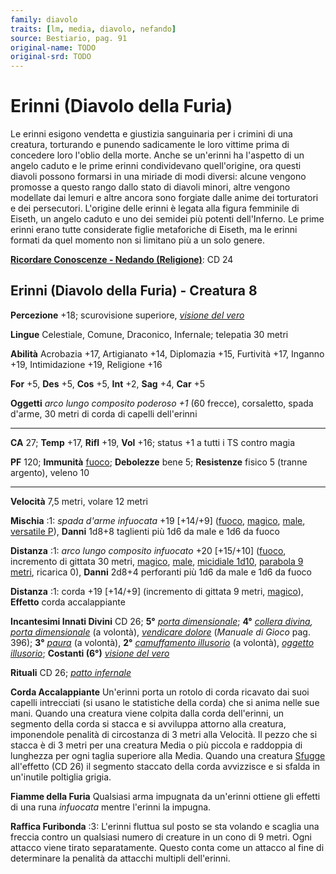 ```yaml
---
family: diavolo
traits: [lm, media, diavolo, nefando]
source: Bestiario, pag. 91
original-name: TODO
original-srd: TODO
---
```


# Erinni (Diavolo della Furia)

Le erinni esigono vendetta e giustizia sanguinaria per i crimini di una
creatura, torturando e punendo sadicamente le loro vittime prima di concedere
loro l'oblio della morte. Anche se un'erinni ha l'aspetto di un angelo caduto e
le prime erinni condividevano quell'origine, ora questi diavoli possono formarsi
in una miriade di modi diversi: alcune vengono promosse a questo rango dallo
stato di diavoli minori, altre vengono modellate dai lemuri e altre ancora sono
forgiate dalle anime dei torturatori e dei persecutori. L'origine delle erinni è
legata alla figura femminile di Eiseth, un angelo caduto e uno dei semidei più
potenti dell'Inferno. Le prime erinni erano tutte considerate figlie metaforiche
di Eiseth, ma le erinni formati da quel momento non si limitano più a un solo
genere.

**[Ricordare Conoscenze - Nedando (Religione)](/azioni/abilita/ricordare-conoscenze)**:
CD 24

## Erinni (Diavolo della Furia) - Creatura 8

**Percezione** +18; scurovisione superiore,
_[visione del vero](/incantesimi/visione-del-vero)_

**Lingue** Celestiale, Comune, Draconico, Infernale; telepatia 30 metri

**Abilità** Acrobazia +17, Artigianato +14, Diplomazia +15, Furtività +17,
Inganno +19, Intimidazione +19, Religione +16

**For** +5, **Des** +5, **Cos** +5, **Int** +2, **Sag** +4, **Car** +5

**Oggetti** _arco lungo composito poderoso +1_ (60 frecce), corsaletto, spada
d'arme, 30 metri di corda di capelli dell'erinni

---

**CA** 27; **Temp** +17, **Rifl** +19, **Vol** +16; status +1 a tutti i TS
contro magia

**PF** 120; **Immunità** [fuoco](/tratti/fuoco); **Debolezze** bene 5;
**Resistenze** fisico 5 (tranne argento), veleno 10

---

**Velocità** 7,5 metri, volare 12 metri

**Mischia** :1: _spada d'arme infuocata_ +19 \[+14/+9] ([fuoco](/tratti/fuoco),
[magico](/tratti/magico), [male](/tratti/male),
[versatile P](/tratti/versatile)), **Danni** 1d8+8 taglienti più 1d6 da male e
1d6 da fuoco

**Distanza** :1: _arco lungo composito infuocato_ +20 \[+15/+10]
([fuoco](/tratti/fuoco), incremento di gittata 30 metri,
[magico](/tratti/magico), [male](/tratti/male),
[micidiale 1d10](/tratti/micidiale), [parabola 9 metri](/tratti/parabola),
ricarica 0), **Danni** 2d8+4 perforanti più 1d6 da male e 1d6 da fuoco

**Distanza** :1: corda +19 \[+14/+9] (incremento di gittata 9 metri,
[magico](/tratti/magico)), **Effetto** corda accalappiante

**Incantesimi Innati Divini** CD 26; **5°**
_[porta dimensionale](/incantesimi/porta-dimensionale)_; **4°**
_[collera divina](/incantesimi/collera-divina),
[porta dimensionale](/incantesimi/porta-dimensionale)_ (a volontà),
_[vendicare dolore](/incantesimi/incantesimi-focalizzati)_ (_Manuale di Gioco_
pag. 396); **3°** _[paura](/incantesimi/paura)_ (a volontà), **2°**
_[camuffamento illusorio](/incantesimi/camuffamento-illusorio)_ (a volontà),
_[oggetto illusorio](/incantesimi/oggetto-illusorio)_; **Costanti (6°)**
_[visione del vero](/incantesimi/visione-del-vero)_

**Rituali** CD 26; _[patto infernale](/incantesimi/rituali)_

**Corda Accalappiante** Un'erinni porta un rotolo di corda ricavato dai suoi
capelli intrecciati (si usano le statistiche della corda) che si anima nelle sue
mani. Quando una creatura viene colpita dalla corda dell'erinni, un segmento
della corda si stacca e si avviluppa attorno alla creatura, imponendole penalità
di circostanza di 3 metri alla Velocità. Il pezzo che si stacca è di 3 metri per
una creatura Media o più piccola e raddoppia di lunghezza per ogni taglia
superiore alla Media. Quando una creatura [Sfugge](/azioni/sfuggire) all'effetto
(CD 26) il segmento staccato della corda avvizzisce e si sfalda in un'inutile
poltiglia grigia.

**Fiamme della Furia** Qualsiasi arma impugnata da un'erinni ottiene gli effetti
di una runa _infuocata_ mentre l'erinni la impugna.

**Raffica Furibonda** :3: L'erinni fluttua sul posto se sta volando e scaglia
una freccia contro un qualsiasi numero di creature in un cono di 9 metri. Ogni
attacco viene tirato separatamente. Questo conta come un attacco al fine di
determinare la penalità da attacchi multipli dell'erinni.
